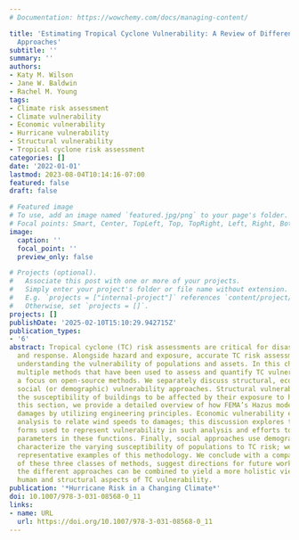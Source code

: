 ```yaml
---
# Documentation: https://wowchemy.com/docs/managing-content/

title: 'Estimating Tropical Cyclone Vulnerability: A Review of Different Open-Source
  Approaches'
subtitle: ''
summary: ''
authors:
- Katy M. Wilson
- Jane W. Baldwin
- Rachel M. Young
tags:
- Climate risk assessment
- Climate vulnerability
- Economic vulnerability
- Hurricane vulnerability
- Structural vulnerability
- Tropical cyclone risk assessment
categories: []
date: '2022-01-01'
lastmod: 2023-08-04T10:14:16-07:00
featured: false
draft: false

# Featured image
# To use, add an image named `featured.jpg/png` to your page's folder.
# Focal points: Smart, Center, TopLeft, Top, TopRight, Left, Right, BottomLeft, Bottom, BottomRight.
image:
  caption: ''
  focal_point: ''
  preview_only: false

# Projects (optional).
#   Associate this post with one or more of your projects.
#   Simply enter your project's folder or file name without extension.
#   E.g. `projects = ["internal-project"]` references `content/project/deep-learning/index.md`.
#   Otherwise, set `projects = []`.
projects: []
publishDate: '2025-02-10T15:10:29.942715Z'
publication_types:
- '6'
abstract: Tropical cyclone (TC) risk assessments are critical for disaster preparedness
  and response. Alongside hazard and exposure, accurate TC risk assessment requires
  understanding the vulnerability of populations and assets. In this chapter, we examine
  multiple methods that have been used to assess and quantify TC vulnerability with
  a focus on open-source methods. We separately discuss structural, economic, and
  social (or demographic) vulnerability approaches. Structural vulnerability assesses
  the susceptibility of buildings to be affected by their exposure to hazards; in
  this section, we provide a detailed overview of how FEMA’s Hazus model quantifies
  damages by utilizing engineering principles. Economic vulnerability employs regression
  analysis to relate wind speeds to damages; this discussion explores typical functional
  forms used to represent vulnerability in such analysis and efforts to constrain
  parameters in these functions. Finally, social approaches use demographic data to
  characterize the varying susceptibility of populations to TC risk; we provide some
  representative examples of this methodology. We conclude with a comparative discussion
  of these three classes of methods, suggest directions for future work, and ask whether
  the different approaches can be combined to yield a more holistic view of both the
  human and structural aspects of TC vulnerability.
publication: '*Hurricane Risk in a Changing Climate*'
doi: 10.1007/978-3-031-08568-0_11
links:
- name: URL
  url: https://doi.org/10.1007/978-3-031-08568-0_11
---
```

